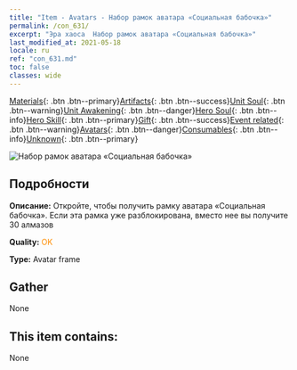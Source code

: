 ```yaml
---
title: "Item - Avatars - Набор рамок аватара «Социальная бабочка»"
permalink: /con_631/
excerpt: "Эра хаоса  Набор рамок аватара «Социальная бабочка»"
last_modified_at: 2021-05-18
locale: ru
ref: "con_631.md"
toc: false
classes: wide
---
```

 [Materials](/ItemsRU/){: .btn .btn--primary}[Artifacts](/ItemsRU/Artifacts/){: .btn .btn--success}[Unit Soul](/ItemsRU/UnitSoul/){: .btn .btn--warning}[Unit Awakening](/ItemsRU/UnitAwakening/){: .btn .btn--danger}[Hero Soul](/ItemsRU/HeroSoul/){: .btn .btn--info}[Hero Skill](/ItemsRU/HeroSkill/){: .btn .btn--primary}[Gift](/ItemsRU/Gift/){: .btn .btn--success}[Event related](/ItemsRU/Events/){: .btn .btn--warning}[Avatars](/ItemsRU/Avatars/){: .btn .btn--danger}[Consumables](/ItemsRU/Consumables/){: .btn .btn--info}[Unknown](/ItemsRU/Unknown/){: .btn .btn--primary}

 ![Набор рамок аватара «Социальная бабочка»](/images/t/i_907003.png)

## Подробности
 **Описание:** Откройте, чтобы получить рамку аватара «Социальная бабочка». Если эта рамка уже разблокирована, вместо нее вы получите 30 алмазов

 **Quality:** <span style="color: #FF8C00">OK</span>

 **Type:** Avatar frame

## Gather

  None

## This item contains:

  None

